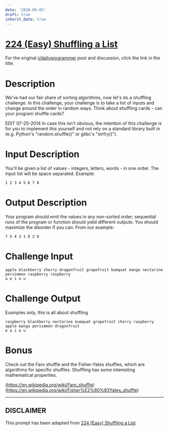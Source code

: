 ```yaml
---
date: '2020-05-03'
draft: true
inherit_date: true
---
```


# [224 (Easy) Shuffling a List](https://www.reddit.com/r/dailyprogrammer/comments/3e0hmh/20150720_challenge_224_easy_shuffling_a_list/)

For the original [r/dailyprogrammer](https://www.reddit.com/r/dailyprogrammer/) post and discussion, click the link in the title.

# Description
We've had our fair share of sorting algorithms, now let's do a shuffling challenge. In this challenge, your challenge is to take a list of inputs and change around the order in random ways. Think about shuffling cards - can your program shuffle cards?

EDIT 07-25-2014 In case this isn't obvious, the intention of this challenge is for you to implement this yourself and not rely on a standard library built in (e.g. Python's "random.shuffle()" or glibc's "strfry()"). 

# Input Description
You'll be given a list of values - integers, letters, words - in one order. The input list will be space separated. Example:


```
1 2 3 4 5 6 7 8
```
# Output Description
Your program should emit the values in any non-sorted order; sequential runs of the program or function should yield different outputs. You should maximize the disorder if you can. From our example:


```
7 5 4 3 1 8 2 6
```
# Challenge Input

```
apple blackberry cherry dragonfruit grapefruit kumquat mango nectarine persimmon raspberry raspberry
a e i o u
```
# Challenge Output
Examples only, this is all about shuffling


```
raspberry blackberry nectarine kumquat grapefruit cherry raspberry apple mango persimmon dragonfruit
e a i o u
```
# Bonus
Check out the Faro shuffle and the Fisher-Yates shuffles, which are algorithms for specific shuffles. Shuffling has some interesting mathematical properties. 

(https://en.wikipedia.org/wiki/Faro_shuffle)
(https://en.wikipedia.org/wiki/Fisher%E2%80%93Yates_shuffle)

----
## **DISCLAIMER**
This prompt has been adapted from [224 [Easy] Shuffling a List](https://www.reddit.com/r/dailyprogrammer/comments/3e0hmh/20150720_challenge_224_easy_shuffling_a_list/
)
